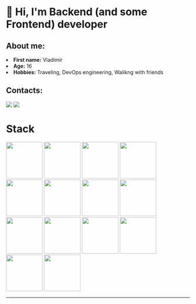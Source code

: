 <h1>👋 Hi, I'm Backend (and some Frontend) developer </h1>
<h2>About me:</h2>
<li>
  <b>First name:</b> Vladimir</li>
<li>
  <b>Age:</b> 16</li>
<li>
  <b>Hobbies:</b> Traveling, DevOps engineering, Walikng with friends
</li>

<h2>Contacts:</h2>
<a href="https://telegram.me/volxdya" target="_blank"><img src="https://img.shields.io/badge/volxdya-2CA5E0?style=for-the-badge&logo=telegram&logoColor=white"/></a>
<a href="https://discord.com/users/1048235984749330504" target="_blank"><img src="https://img.shields.io/badge/volxdya%20-%237289DA.svg?&style=for-the-badge&logo=discord&logoColor=white"/></a>

<h1>Stack</h1>
<a href="https://react.dev/"><img src="https://github.com/l1agosta/l1agosta/assets/143471369/72343766-221b-44d8-93fa-0d121f8b4421" height="100" width="100" /></a>
<a href="https://redux-toolkit.js.org/"><img src="https://github.com/l1agosta/l1agosta/assets/143471369/f9f8b92c-55b4-4579-a444-5fcb4f79948b" height="100" width="100" /></a>
<a href="https://www.typescriptlang.org/"><img src="https://github.com/l1agosta/l1agosta/assets/143471369/306ff8ba-8201-4ed0-8389-68b955ca2f20" height="100" width="100" /></a>
<a href="https://vitejs.dev/"><img src="https://github.com/l1agosta/l1agosta/assets/143471369/f9155e14-0825-43b6-a8ae-f9e60ac3fa23" height="100" width="100" /></a>
<a href="https://webpack.js.org/"><img src="https://github.com/l1agosta/l1agosta/assets/143471369/402528bb-c24a-49b9-9e1a-fd2843bdc8c0" height="100" width="100" /></a>
<a href="https://sass-scss.ru/"><img src="https://github.com/l1agosta/l1agosta/assets/143471369/5d63328c-3491-4138-b135-143f14125ed7" height="100" width="100" /></a>
<a href="https://vuejs.org/"><img src="https://github.com/l1agosta/l1agosta/assets/143471369/ba17cd12-a755-4746-8cd8-57be066d3225" height="100" width="100" /></a>
<a href="https://nestjs.com/"><img src="https://github.com/l1agosta/l1agosta/assets/143471369/f290a2f9-03f7-47bc-bd5f-154e33b21c05" height="100" width="100" /></a>
<a href="https://www.docker.com/"><img src="https://cdn4.iconfinder.com/data/icons/logos-and-brands/512/97_Docker_logo_logos-512.png" height="100" width="100" /></a>
<a href="https://nextjs.org/"><img src="https://github.com/l1agosta/l1agosta/assets/143471369/bffa924b-d8c1-494e-8723-071d529c66b6" height="100" width="100" /></a>
<a href="https://nodejs.org/en"><img src="https://github.com/l1agosta/l1agosta/assets/143471369/42b714a1-7f59-4be4-ad74-137a721fbd54" height="100" width="100" /></a>
<a href="https://git-scm.com/"><img src="https://github.com/l1agosta/l1agosta/assets/143471369/5cf6252c-b1d3-4109-a53b-e8fd21d7dfe8" height="100" width="100" /></a>
<a href="https://www.mongodb.com/"><img src="https://github.com/l1agosta/l1agosta/assets/143471369/224b2022-66bd-46d9-af5a-1fa71c2fc113" height="100" width="100" /></a>
<a href="https://www.postgresql.org/"><img src="https://github.com/l1agosta/l1agosta/assets/143471369/3a542448-8a3a-47b0-a064-bb7121763d92" height="100" width="100" /></a>

___
